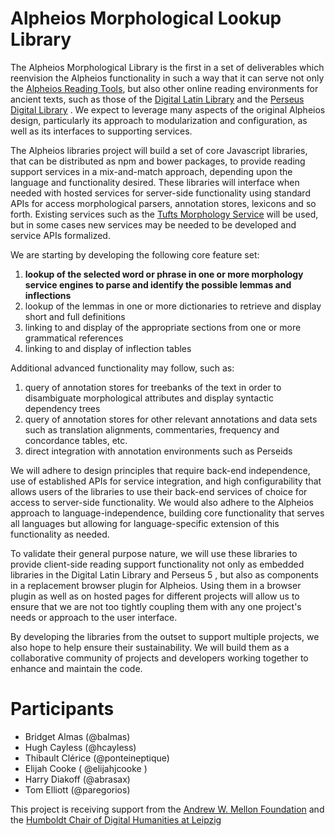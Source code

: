 # Alpheios Morphological Lookup Library

The Alpheios Morphological Library is the first in a set of deliverables which reenvision the Alpheios functionality in such a way that it can serve not only the [Alpheios Reading Tools](http://alpheios.net), but also other online reading environments for ancient texts, such as those of the [Digital Latin Library](http://digitallatin.org/) and the [Perseus Digital Library](http://www.perseus.tufts.edu) . We expect to leverage many aspects of the original Alpheios design, particularly its approach to modularization and configuration, as well as its interfaces to supporting services.

The Alpheios libraries project will build a set of core Javascript libraries, that can be distributed as npm and bower packages, to provide reading support services in a mix-and-match approach, depending upon the language and functionality desired.  These libraries will interface when needed with hosted services for server-side functionality using standard APIs for access morphological parsers, annotation stores, lexicons and so forth. Existing services such as the [Tufts Morphology Service](http://sites.tufts.edu/perseusupdates/2012/11/01/morphology-service-beta/) will be used, but in some cases new services may be needed to be developed and service APIs formalized.

We are starting by developing the following core feature set:

  1. __lookup of the selected word or phrase in one or more morphology service engines to parse and identify the possible lemmas and inflections__
  1. lookup of the lemmas in one or more dictionaries to retrieve and display short and full definitions
  1. linking to and display of the appropriate sections from one or more grammatical references
  1. linking to and display of inflection tables

Additional advanced functionality may follow, such as:

  1. query of annotation stores for treebanks of the text in order to disambiguate morphological attributes and display syntactic dependency trees
  1. query of annotation stores for other relevant annotations and data sets such as translation alignments, commentaries, frequency and concordance tables, etc.
  1. direct integration with annotation environments such as Perseids

We will adhere to design principles that require back-end independence, use of established APIs for service integration, and high configurability that allows users of the libraries to use their back-end services of choice for access to server-side functionality. We would also adhere to the Alpheios approach to language-independence, building core functionality that serves all languages but allowing for language-specific extension of this functionality as needed.

To validate their general purpose nature, we will use these libraries to provide client-side reading support functionality not only as embedded libraries in the Digital Latin Library and Perseus 5 , but also as components in a replacement browser plugin for Alpheios.  Using them in a browser plugin as well as on hosted pages for different projects will allow us to ensure that we are not too tightly coupling them with any one project's needs or approach to the user interface.

By developing the libraries from the outset to support multiple projects, we also hope to help ensure their sustainability.  We will build them as a collaborative community of projects and developers working together to enhance and maintain the code.

# Participants
   * Bridget Almas (@balmas)
   * Hugh Cayless (@hcayless)
   * Thibault Clérice (@ponteineptique)
   * Elijah Cooke ( @elijahjcooke )
   * Harry Diakoff (@abrasax)
   * Tom Elliott (@paregorios)
   

This project is receiving support from the [Andrew W. Mellon Foundation](http://www.mellon.org/) and the [Humboldt Chair of Digital Humanities at Leipzig](http://www.dh.uni-leipzig.de/wo/)
